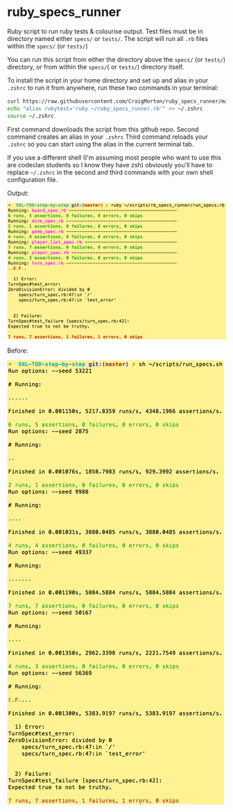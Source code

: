 # ruby_specs_runner

Ruby script to run ruby tests &amp; colourise output. Test files must be in directory named either `specs/` or `tests/`. The script will run all `.rb` files within the `specs/` (or `tests/`)

You can run this script from either the directory above the `specs/` (or `tests/`) directory, or from within the `specs/`( or `tests/`) directory itself.

To install the script in your home directory and set up and alias in your `.zshrc` to run it from anywhere, run these two commands in your terminal:

```bash
curl https://raw.githubusercontent.com/CraigMorton/ruby_specs_runner/master/run_specs.rb >> ~/ruby_specs_runner.rb
echo "alias rubytest='ruby ~/ruby_specs_runner.rb'" >> ~/.zshrc
source ~/.zshrc
```

First command downloads the script from this github repo.
Second command creates an alias in your `.zshrc`
Third command reloads your `.zshrc` so you can start using the alias in the current terminal tab.

If you use a different shell (I'm assuming most people who want to use this are codeclan students so I know they have zsh) obviously you'll have to replace `~/.zshrc` in the second and third commands with your own shell configuration file.

Output:

![after](https://raw.githubusercontent.com/CraigMorton/ruby_specs_runner/master/img/after.png)

Before:

![before](https://raw.githubusercontent.com/CraigMorton/ruby_specs_runner/master/img/before.png)
